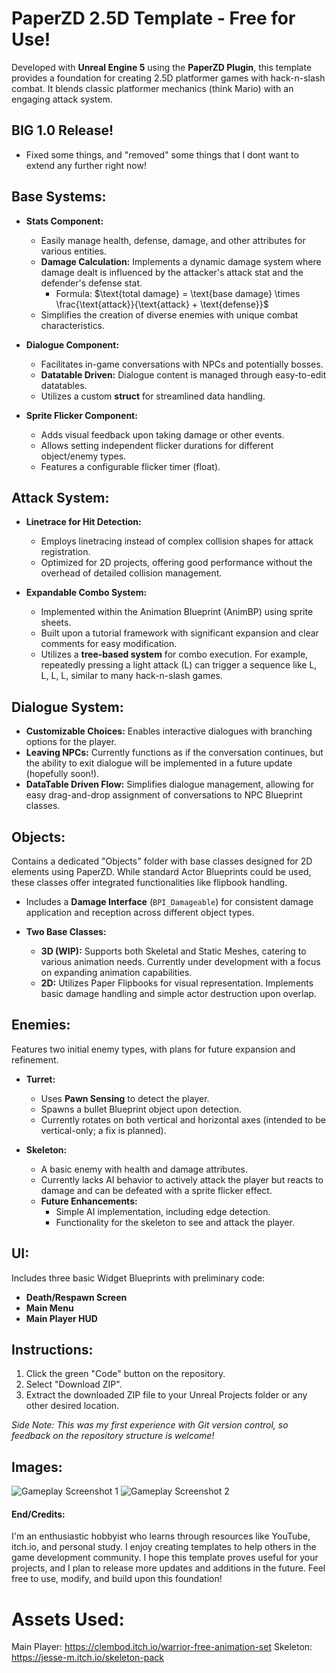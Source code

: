 # PaperZD 2.5D Template - Free for Use!

Developed with **Unreal Engine 5** using the **PaperZD Plugin**, this template provides a foundation for creating 2.5D platformer games with hack-n-slash combat. It blends classic platformer mechanics (think Mario) with an engaging attack system.

## BIG 1.0 Release!

- Fixed some things, and "removed" some things that I dont want to extend any further right now!

## Base Systems:

-   **Stats Component:**
    -   Easily manage health, defense, damage, and other attributes for various entities.
    -   **Damage Calculation:** Implements a dynamic damage system where damage dealt is influenced by the attacker's attack stat and the defender's defense stat.
        -   Formula: $\text{total damage} = \text{base damage} \times \frac{\text{attack}}{\text{attack} + \text{defense}}$
    -   Simplifies the creation of diverse enemies with unique combat characteristics.

-   **Dialogue Component:**
    -   Facilitates in-game conversations with NPCs and potentially bosses.
    -   **Datatable Driven:** Dialogue content is managed through easy-to-edit datatables.
    -   Utilizes a custom **struct** for streamlined data handling.

-   **Sprite Flicker Component:**
    -   Adds visual feedback upon taking damage or other events.
    -   Allows setting independent flicker durations for different object/enemy types.
    -   Features a configurable flicker timer (float).

## Attack System:

-   **Linetrace for Hit Detection:**
    -   Employs linetracing instead of complex collision shapes for attack registration.
    -   Optimized for 2D projects, offering good performance without the overhead of detailed collision management.

-   **Expandable Combo System:**
    -   Implemented within the Animation Blueprint (AnimBP) using sprite sheets.
    -   Built upon a tutorial framework with significant expansion and clear comments for easy modification.
    -   Utilizes a **tree-based system** for combo execution. For example, repeatedly pressing a light attack (L) can trigger a sequence like L, L, L, L, similar to many hack-n-slash games.

## Dialogue System:

-   **Customizable Choices:** Enables interactive dialogues with branching options for the player.
-   **Leaving NPCs:** Currently functions as if the conversation continues, but the ability to exit dialogue will be implemented in a future update (hopefully soon!).
-   **DataTable Driven Flow:** Simplifies dialogue management, allowing for easy drag-and-drop assignment of conversations to NPC Blueprint classes.

## Objects:

Contains a dedicated "Objects" folder with base classes designed for 2D elements using PaperZD. While standard Actor Blueprints could be used, these classes offer integrated functionalities like flipbook handling.

-   Includes a **Damage Interface** (`BPI_Damageable`) for consistent damage application and reception across different object types.

-   **Two Base Classes:**
    -   **3D (WIP):** Supports both Skeletal and Static Meshes, catering to various animation needs. Currently under development with a focus on expanding animation capabilities.
    -   **2D:** Utilizes Paper Flipbooks for visual representation. Implements basic damage handling and simple actor destruction upon overlap.

## Enemies:

Features two initial enemy types, with plans for future expansion and refinement.

-   **Turret:**
    -   Uses **Pawn Sensing** to detect the player.
    -   Spawns a bullet Blueprint object upon detection.
    -   Currently rotates on both vertical and horizontal axes (intended to be vertical-only; a fix is planned).

-   **Skeleton:**
    -   A basic enemy with health and damage attributes.
    -   Currently lacks AI behavior to actively attack the player but reacts to damage and can be defeated with a sprite flicker effect.
    -   **Future Enhancements:**
        -   Simple AI implementation, including edge detection.
        -   Functionality for the skeleton to see and attack the player.

## UI:

Includes three basic Widget Blueprints with preliminary code:

-   **Death/Respawn Screen**
-   **Main Menu**
-   **Main Player HUD**

## Instructions:

1.  Click the green "Code" button on the repository.
2.  Select "Download ZIP".
3.  Extract the downloaded ZIP file to your Unreal Projects folder or any other desired location.

*Side Note: This was my first experience with Git version control, so feedback on the repository structure is welcome!*

## Images:

![Gameplay Screenshot 1](https://github.com/user-attachments/assets/4aee32ab-6400-403e-b8c7-ea4c424974fe)
![Gameplay Screenshot 2](https://github.com/user-attachments/assets/a0eed4ed-6e23-41cb-9a3d-9870bef12766)

#### End/Credits:

I'm an enthusiastic hobbyist who learns through resources like YouTube, itch.io, and personal study. I enjoy creating templates to help others in the game development community. I hope this template proves useful for your projects, and I plan to release more updates and additions in the future. Feel free to use, modify, and build upon this foundation!

# Assets Used:
Main Player: https://clembod.itch.io/warrior-free-animation-set
Skeleton: https://jesse-m.itch.io/skeleton-pack
